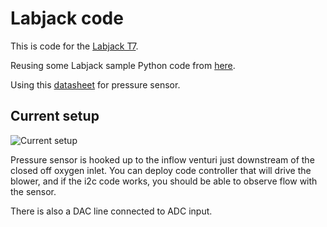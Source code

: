 # Labjack code

This is code for the [Labjack T7](https://labjack.com/products/t7).

Reusing some Labjack sample Python code from [here](https://labjack.com/support/software/examples/ljm/python).

Using this [datasheet](https://media.ncd.io/sites/2/20170721134812/ams5915-5.pdf) for pressure sensor.

## Current setup

![Current setup](setup.jpg)

Pressure sensor is hooked up to the inflow venturi just downstream of the closed off oxygen inlet.
You can deploy code controller that will drive the blower, and if the i2c code works,
you should be able to observe flow with the sensor.

There is also a DAC line connected to ADC input.
